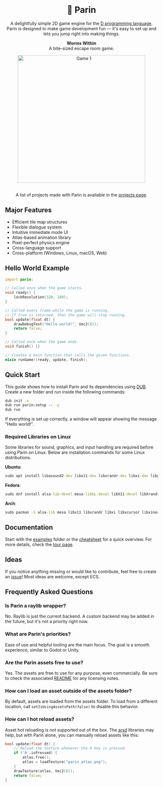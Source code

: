 <div align="center">
<h1>🦆 Parin</h1>
<p>A delightfully simple 2D game engine for the <a href="https://dlang.org/">D programming language</a>. Parin is designed to make game development fun — it's easy to set up and lets you jump right into making things.</p>
<p><strong>Worms Within</strong><br>A bite-sized escape room game.</p>
<a href="https://kapendev.itch.io/worms-within"><img alt="Game 1" width="420px" src="https://img.itch.zone/aW1hZ2UvMzU4OTk2OC8yMTM5MTYyMC5wbmc=/original/fWBA1L.png"></a>
<br>
<br>
<p>A list of projects made with Parin is available in the <a href="https://kapendev.github.io/parin-website/pages/projects.html">projects page</a>.</p>
</div>

## Major Features

* Efficient tile map structures
* Flexible dialogue system
* Intuitive immediate mode UI
* Atlas-based animation library
* Pixel-perfect physics engine
* Cross-language support
* Cross-platform (Windows, Linux, macOS, Web)

## Hello World Example

```d
import parin;

// Called once when the game starts.
void ready() {
    lockResolution(320, 180);
}

// Called every frame while the game is running.
// If true is returned, then the game will stop running.
bool update(float dt) {
    drawDebugText("Hello world!", Vec2(8));
    return false;
}

// Called once when the game ends.
void finish() {}

// Creates a main function that calls the given functions.
mixin runGame!(ready, update, finish);
```

## Quick Start

This guide shows how to install Parin and its dependencies using [DUB](https://dub.pm/).
Create a new folder and run inside the following commands:

```cmd
dub init -n
dub run parin:setup -- -y
dub run
```

If everything is set up correctly, a window will appear showing the message "Hello world!".

### Required Libraries on Linux

Some libraries for sound, graphics, and input handling are required before using Parin on Linux. Below are installation commands for some Linux distributions.

**Ubuntu**:

```cmd
sudo apt install libasound2-dev libx11-dev libxrandr-dev libxi-dev libgl1-mesa-dev libglu1-mesa-dev libxcursor-dev libxinerama-dev libwayland-dev libxkbcommon-dev
```

**Fedora**:

```cmd
sudo dnf install alsa-lib-devel mesa-libGL-devel libX11-devel libXrandr-devel libXi-devel libXcursor-devel libXinerama-devel libatomic
```

**Arch**:

```cmd
sudo pacman -S alsa-lib mesa libx11 libxrandr libxi libxcursor libxinerama
```

## Documentation

Start with the [examples](./examples/) folder or the [cheatsheet](https://kapendev.github.io/parin-website/pages/cheatsheet.html) for a quick overview.
For more details, check the [tour page](https://kapendev.github.io/parin-website/pages/tour.html).

## Ideas

If you notice anything missing or would like to contribute, feel free to create an [issue](https://github.com/Kapendev/parin/issues)!
Most ideas are welcome, except ECS.

## Frequently Asked Questions

### Is Parin a raylib wrapper?

No. Raylib is just the current backend.
A custom backend may be added in the future, but it's not a priority right now.

### What are Parin's priorities?

Ease of use and helpful tooling are the main focus.
The goal is a smooth experience, similar to Godot or Unity.

### Are the Parin assets free to use?

Yes. The assets are free to use for any purpose, even commercially.
Be sure to check the associated [README](assets/README.md) for any licensing notes.

### How can I load an asset outside of the assets folder?

By default, assets are loaded from the assets folder.
To load from a different location, call `setIsUsingAssetsPath(false)` to disable this behavior.

### How can I hot reload assets?

Asset hot reloading is not supported out of the box.
The [arsd](https://github.com/adamdruppe/arsd) libraries may help, but with Parin alone, you can manually reload assets like this:

```d
bool update(float dt) {
    // Reload the texture whenever the 0 key is pressed.
    if ('0'.isPressed) {
        atlas.free();
        atlas = loadTexture("parin_atlas.png");
    }
    drawTexture(atlas, Vec2(8));
    return false;
}
```
